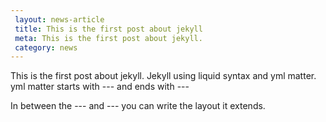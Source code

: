 ```yaml
---
 layout: news-article
 title: This is the first post about jekyll
 meta: This is the first post about jekyll.
 category: news
---
```


This is the first post about jekyll. Jekyll using liquid syntax and yml matter.
yml matter starts with --- and ends with ---

In between the --- and --- you can write the layout it extends.
